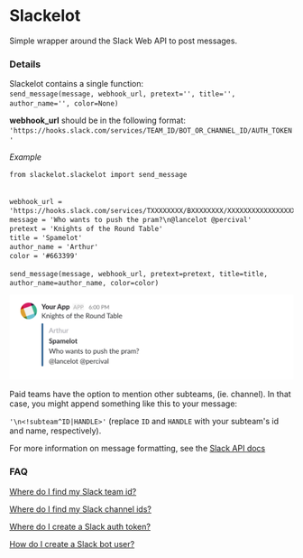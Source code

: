 # Slackelot
Simple wrapper around the Slack Web API to post messages.


### Details

Slackelot contains a single function:  
`send_message(message, webhook_url, pretext='', title='', author_name='', color=None)`


**webhook_url** should be in the following format:
`'https://hooks.slack.com/services/TEAM_ID/BOT_OR_CHANNEL_ID/AUTH_TOKEN'`

*Example*
```
from slackelot.slackelot import send_message


webhook_url = 'https://hooks.slack.com/services/TXXXXXXXX/BXXXXXXXX/XXXXXXXXXXXXXXXXXXXXXXXX'
message = 'Who wants to push the pram?\n@lancelot @percival'
pretext = 'Knights of the Round Table'
title = 'Spamelot'
author_name = 'Arthur'
color = '#663399'

send_message(message, webhook_url, pretext=pretext, title=title, author_name=author_name, color=color)
```
![image](https://github.com/Chris-Graffagnino/slackelot/blob/master/slackelot_example.png)

Paid teams have the option to mention other subteams, (ie. channel). In that
case, you might append something like this to your message:

`'\n<!subteam^ID|HANDLE>'`
(replace `ID` and `HANDLE` with your subteam's id and name, respectively).

For more information on message formatting, see the [Slack API docs](https://api.slack.com/docs/message-formatting)


### FAQ

[Where do I find my Slack team id?](https://api.slack.com/methods/team.info/test)

[Where do I find my Slack channel ids?](https://api.slack.com/methods/channels.list/test)

[Where do I create a  Slack auth token?](https://api.slack.com/tokens)

[How do I create a Slack bot user?](https://api.slack.com/bot-users)



